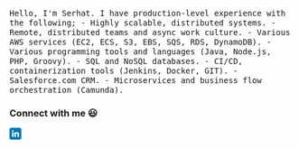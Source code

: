 
<p>
  <!-- <img src="https://raw.githubusercontent.com/coderjojo/coderjojo/master/img/github.gif" width=100>
  <br><br> -->
  <samp>
    Hello, I'm Serhat. I have production-level experience with the following;
      - Highly scalable, distributed systems.
      - Remote, distributed teams and async work culture.
      - Various AWS services (EC2, ECS, S3, EBS, SQS, RDS, DynamoDB).
      - Various programming tools and languages (Java, Node.js, PHP, Groovy).
      - SQL and NoSQL databases.
      - CI/CD, containerization tools (Jenkins, Docker, GIT).
      - Salesforce.com CRM.
      - Microservices and business flow orchestration (Camunda).
  </samp>
</p>

### Connect with me :smiley:

<a href="https://www.linkedin.com/in/serhatalkin/">
  <img align="left" alt="Serhat Alkin Linkedin" width="21px" src="https://raw.githubusercontent.com/edent/SuperTinyIcons/099dc12b59179d07d534069bc8551718f786d91a/images/svg/linkedin.svg" />
</a>



<!--  ![visitors](https://visitor-badge.glitch.me/badge?page_id=coderjojo/coderjojo) -->

<!-- ![ViewCount](https://views.whatilearened.today/views/github/coderjojo/views.svg) -->
